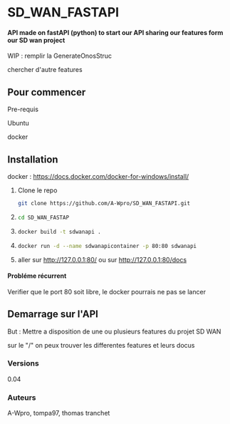 # SD_WAN_FASTAPI
#### API made on fastAPI (python) to start our API sharing our features form our SD wan project

WIP : 
remplir la GenerateOnosStruc

chercher d'autre features

## Pour commencer


Pre-requis

Ubuntu

docker




## Installation

docker : https://docs.docker.com/docker-for-windows/install/

1. Clone le repo
   ```sh
   git clone https://github.com/A-Wpro/SD_WAN_FASTAPI.git
   ```
2.
   ```sh
   cd SD_WAN_FASTAP
   ```

3.
   ```sh
   docker build -t sdwanapi .
   ```

4.
   ```sh
   docker run -d --name sdwanapicontainer -p 80:80 sdwanapi
   ```

5.  aller sur http://127.0.0.1:80/
 ou sur http://127.0.0.1:80/docs

#### Probléme récurrent
   Verifier que le port 80 soit libre, le docker pourrais ne  pas se lancer

## Demarrage sur l'API

But : Mettre a disposition de une ou plusieurs features du projet SD WAN

sur le "/" on peux trouver les differentes features et leurs docus


### Versions
0.04

### Auteurs

A-Wpro, tompa97, thomas tranchet

